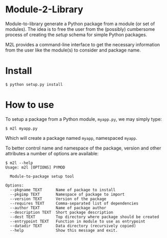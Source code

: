 # Module-2-Library

Module-to-library generate a Python package from a module (or set of modules).
The idea is to free the user from the (possibly) cumbersome process of creating
the *setup* schema for simple Python packages.

M2L provides a command-line interface to get the necessary information from
the user like the module(s) to consider and package name.


# Install

```
$ python setup.py install
```


# How to use

To setup a package from a Python module, `myapp.py`, we may simply type:

```
$ m2l myapp.py
```
Which will create a package named `myapp`, namespaced `myapp`.

To better control name and namespace of the package, version and other attributes
a number of options are available:

```
$ m2l --help
Usage: m2l [OPTIONS] PYMOD

  Module-to-package setup tool

Options:
  --pkgname TEXT      Name of package to install
  --pkgimp TEXT       Namespace of package to import
  --version TEXT      Version of the package
  --requires TEXT     Comma-separated list of dependencies
  --author TEXT       Name of package author
  --description TEXT  Short package description
  --dest TEXT         Top directory where package should be created
  --entrypoint TEXT   Function in module to use as entrypoint
  --datadir TEXT      Data directory (recursively copied)
  --help              Show this message and exit.
```
